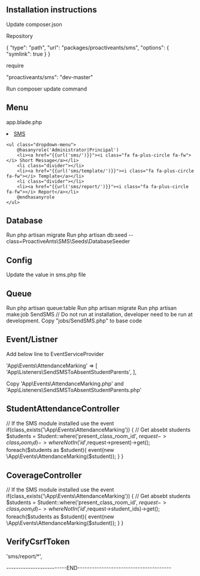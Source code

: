 Installation instructions
-------------------------
Update composer.json

Repository

{
    "type": "path",
    "url": "packages/proactiveants/sms",
    "options": {
        "symlink": true
    }
}

require

"proactiveants/sms": "dev-master"

Run composer update command

Menu
----
app.blade.php

<li class="dropdown">
    <a href="#" class="dropdown-toggle" data-toggle="dropdown" role="button" aria-expanded="false" aria-haspopup="true">
        SMS <span class="caret"></span>
    </a>

    <ul class="dropdown-menu">
        @hasanyrole('Administrator|Principal')
        <li><a href="{{url('sms/')}}"><i class="fa fa-plus-circle fa-fw"></i> Short Message</a></li>
        <li class="divider"></li>
        <li><a href="{{url('sms/template/')}}"><i class="fa fa-plus-circle fa-fw"></i> Template</a></li>
        <li class="divider"></li>
        <li><a href="{{url('sms/report/')}}"><i class="fa fa-plus-circle fa-fw"></i> Report</a></li>
        @endhasanyrole
    </ul>
</li>

Database
--------

Run php artisan migrate
Run php artisan db:seed --class=ProactiveAnts\\SMS\\Seeds\\DatabaseSeeder

Config
------
Update the value in sms.php file

Queue
-----
Run php artisan queue:table
Run php artisan migrate
Run php artisan make:job SendSMS // Do not run at installation, developer need to be run at development.
Copy "jobs/SendSMS.php" to base code

Event/Listner
-------------
Add below line to EventServiceProvider

'App\Events\AttendanceMarking' => [
            'App\Listeners\SendSMSToAbsentStudentParents',
        ],

Copy 'App\Events\AttendanceMarking.php' and 'App\Listeners\SendSMSToAbsentStudentParents.php'

StudentAttendanceController
---------------------------
// If the SMS module installed use the event
if(class_exists('\App\Events\AttendanceMarking'))
{
    // Get absebt students
    $students = Student::where('present_class_room_id', $request->class_room_id)->whereNotIn('id',$request->present)->get();
    foreach($students as $student){
        event(new \App\Events\AttendanceMarking($student));
    }
}

CoverageController
------------------
// If the SMS module installed use the event
if(class_exists('\App\Events\AttendanceMarking'))
{
    // Get absebt students
    $students = Student::where('present_class_room_id', $request->class_room_id)->whereNotIn('id',$request->student_ids)->get();
    foreach($students as $student){
        event(new \App\Events\AttendanceMarking($student));
    }
}

VerifyCsrfToken
---------------
'sms/report/*',


-------------------------END---------------------------------------